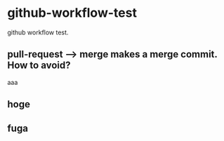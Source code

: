 # github-workflow-test
github workflow test.

## pull-request --> merge makes a merge commit. How to avoid?  
aaa


## hoge  

## fuga  

